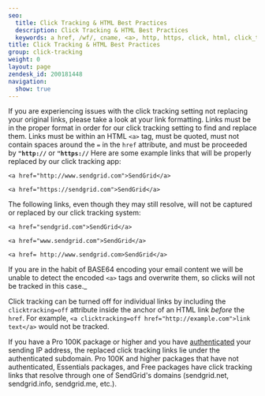 ```yaml
---
seo:
  title: Click Tracking & HTML Best Practices
  description: Click Tracking & HTML Best Practices
  keywords: a href, /wf/, cname, <a>, http, https, click, html, click_tracking
title: Click Tracking & HTML Best Practices
group: click-tracking
weight: 0
layout: page
zendesk_id: 200181448
navigation:
  show: true
---
```


If you are experiencing issues with the click tracking setting not replacing your original links, please take a look at your link formatting. Links must be in the proper format in order for our click tracking setting to find and replace them. Links must be within an HTML `<a>` tag, must be quoted, must not contain spaces around the `=` in the `href` attribute, and must be proceeded by **`"http://`** or **`"https://`**
Here are some example links that will be properly replaced by our click tracking app:

`<a href="http://www.sendgrid.com">SendGrid</a>`

`<a href="https://sendgrid.com">SendGrid</a>`

The following links, even though they may still resolve, will not be captured or replaced by our click tracking system:

`<a href="sendgrid.com">SendGrid</a>`

`<a href="www.sendgrid.com">SendGrid</a>`

`<a href= http://www.sendgrid.com>SendGrid</a>`


<call-out>

If you are in the habit of BASE64 encoding your email content we will be unable to detect the encoded `<a>` tags and overwrite them, so clicks will not be tracked in this case._

</call-out>

Click tracking can be turned off for individual links by including the `clicktracking=off` attribute inside the anchor of an HTML link *before* the `href`. For example, `<a clicktracking=off href="http://example.com">link text</a>` would not be tracked.


If you have a Pro 100K package or higher and you have [authenticated]({{root_url}}/ui/account-and-settings/how-to-set-up-reverse-dns/) your sending IP address, the replaced click tracking links lie under the authenticated subdomain. Pro 100K and higher packages that have not authenticated, Essentials packages, and Free packages have click tracking links that resolve through one of SendGrid's domains (sendgrid.net, sendgrid.info, sendgrid.me, etc.).


